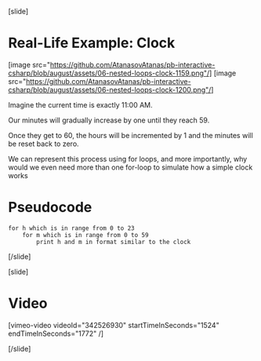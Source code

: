 [slide]
# Real-Life Example: Clock
[image src="https://github.com/AtanasovAtanas/pb-interactive-csharp/blob/august/assets/06-nested-loops-clock-1159.png"/] [image src="https://github.com/AtanasovAtanas/pb-interactive-csharp/blob/august/assets/06-nested-loops-clock-1200.png"/]

Imagine the current time is exactly 11:00 AM. 

Our minutes will gradually increase by one until they reach 59. 

Once they get to 60, the hours will be incremented by 1 and the minutes will be reset back to zero. 

We can represent this process using for loops, and more importantly, why would we even need more than one for-loop to simulate how a simple clock works

# Pseudocode
```
for h which is in range from 0 to 23
    for m which is in range from 0 to 59
        print h and m in format similar to the clock
```
[/slide]

[slide]
# Video

[vimeo-video videoId="342526930" startTimeInSeconds="1524" endTimeInSeconds="1772" /]

[/slide]